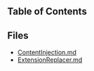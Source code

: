 ## Table of Contents

## Files

- [ContentInjection.md](ContentInjection.md)
- [ExtensionReplacer.md](ExtensionReplacer.md)
